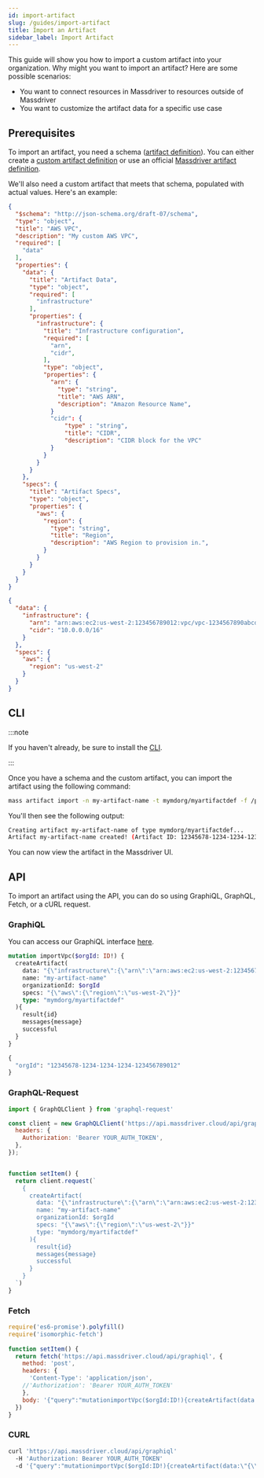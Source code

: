 ```yaml
---
id: import-artifact
slug: /guides/import-artifact
title: Import an Artifact
sidebar_label: Import Artifact
---
```


This guide will show you how to import a custom artifact into your organization. Why might you want to import an artifact? Here are some possible scenarios:
* You want to connect resources in Massdriver to resources outside of Massdriver
* You want to customize the artifact data for a specific use case

## Prerequisites

To import an artifact, you need a schema ([artifact definition](/concepts/artifact-definitions)). You can either create a [custom artifact definition](../guides/custom_artifact_definition.md) or use an official [Massdriver artifact definition](https://github.com/massdriver-cloud/artifact-definitions/tree/main/definitions/artifacts). 

We'll also need a custom artifact that meets that schema, populated with actual values. Here's an example:

```json title="schema.json"
{
  "$schema": "http://json-schema.org/draft-07/schema",
  "type": "object",
  "title": "AWS VPC",
  "description": "My custom AWS VPC",
  "required": [
    "data"
  ],
  "properties": {
    "data": {
      "title": "Artifact Data",
      "type": "object",
      "required": [
        "infrastructure"
      ],
      "properties": {
        "infrastructure": {
          "title": "Infrastructure configuration",
          "required": [
            "arn",
            "cidr",
          ],
          "type": "object",
          "properties": {
            "arn": {
              "type": "string",
              "title": "AWS ARN",
              "description": "Amazon Resource Name",
            }
            "cidr": {
                "type" : "string",
                "title": "CIDR",
                "description": "CIDR block for the VPC"
            }
          }
        }
      }
    },
    "specs": {
      "title": "Artifact Specs",
      "type": "object",
      "properties": {
        "aws": {
          "region": {
            "type": "string",
            "title": "Region",
            "description": "AWS Region to provision in.",
          }
        }
      }
    }
  }
}
```
```json title="artifact.json"
{
  "data": {
    "infrastructure": {
      "arn": "arn:aws:ec2:us-west-2:123456789012:vpc/vpc-1234567890abcdef0",
      "cidr": "10.0.0.0/16"
    }
  },
  "specs": {
    "aws": {
      "region": "us-west-2"
    }
  }
}
```

## CLI

:::note

If you haven't already, be sure to install the [CLI](../cli/00-overview.md).

:::

Once you have a schema and the custom artifact, you can import the artifact using the following command:

```bash
mass artifact import -n my-artifact-name -t mymdorg/myartifactdef -f /path/to/artifact.json
```

You'll then see the following output:
```bash title="Output"
Creating artifact my-artifact-name of type mymdorg/myartifactdef...
Artifact my-artifact-name created! (Artifact ID: 12345678-1234-1234-1234-123456789012)
```

You can now view the artifact in the Massdriver UI.

## API

To import an artifact using the API, you can do so using GraphiQL, GraphQL, Fetch, or a cURL request.

### GraphiQL

You can access our GraphiQL interface [here](https://api.massdriver.cloud/api/graphiql).

```graphql title="createArtifact.gql"
mutation importVpc($orgId: ID!) {
  createArtifact(
    data: "{\"infrastructure\":{\"arn\":\"arn:aws:ec2:us-west-2:123456789012:vpc/vpc-1234567890abcdef0\",\"cidr\":\"10.0.0.0/16\"}}"
    name: "my-artifact-name"
    organizationId: $orgId
    specs: "{\"aws\":{\"region\":\"us-west-2\"}}"
    type: "mymdorg/myartifactdef"
  ){
    result{id}
    messages{message}
    successful
  }
}
```
```graphql title="query variables"
{
  "orgId": "12345678-1234-1234-1234-123456789012"
}
```

### GraphQL-Request

```javascript title="createArtifact.js"
import { GraphQLClient } from 'graphql-request'

const client = new GraphQLClient('https://api.massdriver.cloud/api/graphiql', {
  headers: {
    Authorization: 'Bearer YOUR_AUTH_TOKEN',
  },
});


function setItem() {
  return client.request(`
    {
      createArtifact(
        data: "{\"infrastructure\":{\"arn\":\"arn:aws:ec2:us-west-2:123456789012:vpc/vpc-1234567890abcdef0\",\"cidr\":\"10.0.0.0/16\"}}"
        name: "my-artifact-name"
        organizationId: $orgId
        specs: "{\"aws\":{\"region\":\"us-west-2\"}}"
        type: "mymdorg/myartifactdef"
      ){
        result{id}
        messages{message}
        successful
      }
    }
  `)
}
```

### Fetch

```javascript title="createArtifact.js"
require('es6-promise').polyfill()
require('isomorphic-fetch')
      
function setItem() { 
  return fetch('https://api.massdriver.cloud/api/graphiql', {
    method: 'post',
    headers: {
      'Content-Type': 'application/json',
    //'Authorization': 'Bearer YOUR_AUTH_TOKEN'
    },
    body: '{"query":"mutationimportVpc($orgId:ID!){createArtifact(data:\"{\\\"infrastructure\\\":{\\\"arn\\\":\\\"arn:aws:ec2:us-west-2:123456789012:vpc/vpc-1234567890abcdef0\\\",\\\"cidr\\\":\\\"10.0.0.0/16\\\"}}\"name:\"my-artifact-name\"organizationId:$orgIdspecs:\"{\\\"aws\\\":{\\\"region\\\":\\\"us-west-2\\\"}}\"type:\"mymdorg/myartifactdef\"){result{id}messages{message}successful}}"}', 
  }) 
}
```


### CURL

```bash title="cURL"
curl 'https://api.massdriver.cloud/api/graphiql'  
  -H 'Authorization: Bearer YOUR_AUTH_TOKEN'  
  -d '{"query":"mutationimportVpc($orgId:ID!){createArtifact(data:\"{\\\"infrastructure\\\":{\\\"arn\\\":\\\"arn:aws:ec2:us-west-2:123456789012:vpc/vpc-1234567890abcdef0\\\",\\\"cidr\\\":\\\"10.0.0.0/16\\\"}}\"name:\"my-artifact-name\"organizationId:$orgIdspecs:\"{\\\"aws\\\":{\\\"region\\\":\\\"us-west-2\\\"}}\"type:\"mymdorg/myartifactdef\"){result{id}messages{message}successful}}"}'
```

